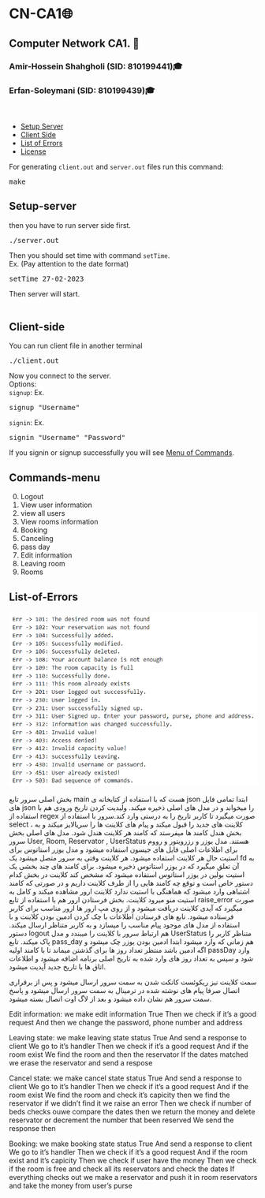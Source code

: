 # CN-CA1🌐
## Computer Network CA1. 📡

### Amir-Hossein Shahgholi (SID: 810199441)🎓

### Erfan-Soleymani (SID: 810199439)🎓
</br>

- [Setup Server](#Setup-server)
- [Client Side](#Client-side)
- [List of Errors](#List-of-Errors)
- [License](#license)

For generating `client.out` and `server.out` files run this command: 
<pre>
make
</pre>

## Setup-server</br>
then you have to run server side first.
<pre>
./server.out
</pre>
Then you should set time with command `setTime`.
</br>Ex. (Pay attention to the date format)
<pre>
setTime 27-02-2023
</pre>

Then server will start.
</br></br>

## Client-side</br>
You can run client file in another terminal
<pre>
./client.out
</pre>

Now you connect to the server.</br>
Options: </br>
`signup`: Ex.
<pre>
signup "Username"
</pre>
`signin`: Ex.
<pre>
signin "Username" "Password"
</pre>

If you signin or signup successfully you will see [Menu of Commands](#Commands-menu).

## Commands-menu
0. Logout
1. View user information
2. view all users
3. View rooms information
4. Booking
5. Canceling
6. pass day
7. Edit information
8. Leaving room
9. Rooms

## List-of-Errors
![alt text](./images/errors.png)


بخش اصلی سرور تابع main هست که با استفاده از کتابخانه ی json ابتدا تمامی فایل های json را میخواند و در مدل های اصلی ذخیره میکند. 
ولیدیت کردن تاریخ ورودی هم با استفاده از regex صورت میگیرد تا کاربر تاریخ را به درستی وارد کند.سرور با استفاده از select ، کلاینت های جدید را قبول میکند و پیام های کلاینت ها را سریالایز میکند و به بخش هندل کامند ها میفرستد که کامند هر کلاینت هندل شود.
مدل های اصلی بخش سرور User, Room, Reservator , UserStatus
هستند.
مدل یوزر و رزرویتور و رووم برای اطلاعات اصلی فایل های جیسون استفاده میشود و مدل یوزر استاتوس برای استیت حال هر کلاینت استفاده میشود. هر کلاینت وقتی به سرور متصل میشود یک fd به آن تعلق میگیرد که در یوزر استاتوس ذخیره میشود.
برای کامند های چند بخشی یک استیت بولین در یوزر استاتوس استفاده میشود که مشخص کند کلاینت در بخش کدام دستور خاص است و توقع چه کامند هایی را از طرف کلاینت داریم و در صورتی که کامند اشتباهی وارد میشود که هماهنگی با استیت ندارد کلاینت ارور مشاهده میکند و کامل به استیت منو  میرود کلاینت. 
بخش فرستادن ارور هم با استفاده از تابع raise_error صورت میگیرد که آیدی کلاینت دریافت میشود و از روی مپ ارور ها ارور مناسب برای کاربر فرستاده میشود.
تابع های فرستادن اطلاعات با چک کردن ادمین بودن کلاینت و با استفاده از مدل های موجود پیام مناسب را میسازد و به کاربر متناظر ارسال میکند. دستور logout هم ارتباط سرور با کلاینت را میبندد و مدل  UserStatus متناظر کاربر را پاک میکند.
تابع pass_day هم زمانی که وارد میشود ابتدا ادمین بودن یوزر چک میشود و اگه ادمین باشد منتظر تعداد روز ها برای گذشتن میماند تا با کامند اولیه passDay وارد شود و سپس به تعداد روز های وارد شده به تاریخ اصلی برنامه اضافه میشود و اطلاعات اتاق ها با تاریخ جدید آ‌پدیت میشود.

سمت کلاینت نیز ریکوئست کانکت شدن به سمت سرور ارسال میشود و پس از برقراری اتصال صرفا پیام های نوشته شده در ترمینال به سمت سرور ارسال میشود و پاسخ سمت سرور هم نشان داده میشود و بعد از لاگ اوت اتصال بسته میشود.

Edit information:
we make edit information True
Then we check if it’s a good request
And then we change the password, phone number and address

Leaving state:
we make leaving state status True
And send a response to client
We go to it’s handler
Then we check if it’s a good request
And if the room exist
We find the room and then the reservator
If the dates matched we erase the reservator and send a respose

Cancel state:
we make cancel state status True
And send a response to client
We go to it’s handler
Then we check if it’s a good request
And if the room exist
We find the room and check it’s capicity then we find the reservator if we didn’t find it we raise an error
Then we check if number of beds checks ouwe compare the dates then we return the money and delete reservator or decrement the number that been reserved
We send the response then

Booking:
we make booking state status True
And send a response to client
We go to it’s handler
Then we check if it’s a good request
And if the room exist and it’s capicity
Then we check if user have the money
Then we check if the room is free and check all its reservators and check the dates
If everything checks out we make a reservator and push it in room reservators and take the money from user’s purse


